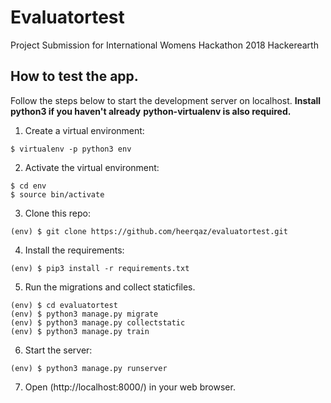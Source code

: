 # Evaluatortest
Project Submission for International Womens Hackathon 2018 Hackerearth
## How to test the app.

Follow the steps below to start the development server on localhost.
__Install python3 if you haven't already__
__python-virtualenv is also required.__
1. Create a virtual environment:
```
$ virtualenv -p python3 env
```

2. Activate the virtual environment:
```
$ cd env
$ source bin/activate
```

3. Clone this repo:
```
(env) $ git clone https://github.com/heerqaz/evaluatortest.git
```

4. Install the requirements:
```
(env) $ pip3 install -r requirements.txt
```

5. Run the migrations and collect staticfiles.
```
(env) $ cd evaluatortest
(env) $ python3 manage.py migrate
(env) $ python3 manage.py collectstatic
(env) $ python3 manage.py train
```

6. Start the server:
```
(env) $ python3 manage.py runserver
```

7. Open (http://localhost:8000/) in your web browser.


